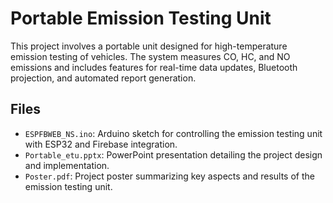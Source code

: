 # Portable Emission Testing Unit

This project involves a portable unit designed for high-temperature emission testing of vehicles. The system measures CO, HC, and NO emissions and includes features for real-time data updates, Bluetooth projection, and automated report generation.

## Files

- `ESPFBWEB_NS.ino`: Arduino sketch for controlling the emission testing unit with ESP32 and Firebase integration.
- `Portable_etu.pptx`: PowerPoint presentation detailing the project design and implementation.
- `Poster.pdf`: Project poster summarizing key aspects and results of the emission testing unit.
